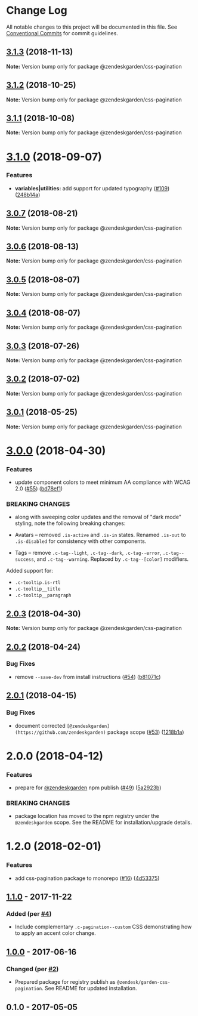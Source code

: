 # Change Log

All notable changes to this project will be documented in this file.
See [Conventional Commits](https://conventionalcommits.org) for commit guidelines.

## [3.1.3](https://github.com/zendeskgarden/css-components/compare/@zendeskgarden/css-pagination@3.1.2...@zendeskgarden/css-pagination@3.1.3) (2018-11-13)

**Note:** Version bump only for package @zendeskgarden/css-pagination





## [3.1.2](https://github.com/zendeskgarden/css-components/compare/@zendeskgarden/css-pagination@3.1.1...@zendeskgarden/css-pagination@3.1.2) (2018-10-25)

**Note:** Version bump only for package @zendeskgarden/css-pagination





## [3.1.1](https://github.com/zendeskgarden/css-components/compare/@zendeskgarden/css-pagination@3.1.0...@zendeskgarden/css-pagination@3.1.1) (2018-10-08)

**Note:** Version bump only for package @zendeskgarden/css-pagination





<a name="3.1.0"></a>
# [3.1.0](https://github.com/zendeskgarden/css-components/compare/@zendeskgarden/css-pagination@3.0.7...@zendeskgarden/css-pagination@3.1.0) (2018-09-07)


### Features

* **variables|utilities:** add support for updated typography ([#109](https://github.com/zendeskgarden/css-components/issues/109)) ([248b14a](https://github.com/zendeskgarden/css-components/commit/248b14a))





<a name="3.0.7"></a>
## [3.0.7](https://github.com/zendeskgarden/css-components/compare/@zendeskgarden/css-pagination@3.0.6...@zendeskgarden/css-pagination@3.0.7) (2018-08-21)

**Note:** Version bump only for package @zendeskgarden/css-pagination





<a name="3.0.6"></a>
## [3.0.6](https://github.com/zendeskgarden/css-components/compare/@zendeskgarden/css-pagination@3.0.5...@zendeskgarden/css-pagination@3.0.6) (2018-08-13)

**Note:** Version bump only for package @zendeskgarden/css-pagination





<a name="3.0.5"></a>
## [3.0.5](https://github.com/zendeskgarden/css-components/compare/@zendeskgarden/css-pagination@3.0.4...@zendeskgarden/css-pagination@3.0.5) (2018-08-07)




**Note:** Version bump only for package @zendeskgarden/css-pagination

<a name="3.0.4"></a>
## [3.0.4](https://github.com/zendeskgarden/css-components/compare/@zendeskgarden/css-pagination@3.0.3...@zendeskgarden/css-pagination@3.0.4) (2018-08-07)




**Note:** Version bump only for package @zendeskgarden/css-pagination

<a name="3.0.3"></a>
## [3.0.3](https://github.com/zendeskgarden/css-components/compare/@zendeskgarden/css-pagination@3.0.2...@zendeskgarden/css-pagination@3.0.3) (2018-07-26)




**Note:** Version bump only for package @zendeskgarden/css-pagination

<a name="3.0.2"></a>
## [3.0.2](https://github.com/zendeskgarden/css-components/compare/@zendeskgarden/css-pagination@3.0.1...@zendeskgarden/css-pagination@3.0.2) (2018-07-02)




**Note:** Version bump only for package @zendeskgarden/css-pagination

<a name="3.0.1"></a>
## [3.0.1](https://github.com/zendeskgarden/css-components/compare/@zendeskgarden/css-pagination@3.0.0...@zendeskgarden/css-pagination@3.0.1) (2018-05-25)




**Note:** Version bump only for package @zendeskgarden/css-pagination

<a name="3.0.0"></a>
# [3.0.0](https://github.com/zendeskgarden/css-components/compare/@zendeskgarden/css-pagination@2.0.3...@zendeskgarden/css-pagination@3.0.0) (2018-04-30)


### Features

* update component colors to meet minimum AA compliance with WCAG 2.0 ([#55](https://github.com/zendeskgarden/css-components/issues/55)) ([bd78ef1](https://github.com/zendeskgarden/css-components/commit/bd78ef1))


### BREAKING CHANGES

* along with sweeping color updates and the removal of "dark mode" styling, note the following breaking changes:

* Avatars – removed `.is-active` and `.is-in` states. Renamed `.is-out` to `.is-disabled` for consistency with other components.
* Tags – remove `.c-tag--light`, `.c-tag--dark`, `.c-tag--error`, `.c-tag--success`, and `.c-tag--warning`. Replaced by `.c-tag--[color]` modifiers.

Added support for:

* `.c-tooltip.is-rtl`
* `.c-tooltip__title`
* `.c-tooltip__paragraph`




<a name="2.0.3"></a>
## [2.0.3](https://github.com/zendeskgarden/css-components/compare/@zendeskgarden/css-pagination@2.0.2...@zendeskgarden/css-pagination@2.0.3) (2018-04-30)




**Note:** Version bump only for package @zendeskgarden/css-pagination

<a name="2.0.2"></a>
## [2.0.2](https://github.com/zendeskgarden/css-components/compare/@zendeskgarden/css-pagination@2.0.1...@zendeskgarden/css-pagination@2.0.2) (2018-04-24)


### Bug Fixes

* remove `--save-dev` from install instructions ([#54](https://github.com/zendeskgarden/css-components/issues/54)) ([b81071c](https://github.com/zendeskgarden/css-components/commit/b81071c))




<a name="2.0.1"></a>
## [2.0.1](https://github.com/zendeskgarden/css-components/compare/@zendeskgarden/css-pagination@2.0.0...@zendeskgarden/css-pagination@2.0.1) (2018-04-15)


### Bug Fixes

* document corrected `[@zendeskgarden](https://github.com/zendeskgarden)` package scope ([#53](https://github.com/zendeskgarden/css-components/issues/53)) ([1218b1a](https://github.com/zendeskgarden/css-components/commit/1218b1a))




<a name="2.0.0"></a>
# 2.0.0 (2018-04-12)


### Features

* prepare for [@zendeskgarden](https://github.com/zendeskgarden) npm publish ([#49](https://github.com/zendeskgarden/css-components/issues/49)) ([5a2923b](https://github.com/zendeskgarden/css-components/commit/5a2923b))


### BREAKING CHANGES

* package location has moved to the npm registry under the `@zendeskgarden` scope. See the README for installation/upgrade details.




<a name="1.2.0"></a>
# 1.2.0 (2018-02-01)


### Features

* add css-pagination package to monorepo ([#16](https://github.com/zendeskgarden/css-components/issues/16)) ([4d53375](https://github.com/zendeskgarden/css-components/commit/4d53375))




## [1.1.0] - 2017-11-22
### Added (per [#4](https://github.com/zendeskgarden/css-pagination/pull/4))
- Include complementary `.c-pagination--custom` CSS demonstrating how to
apply an accent color change.

## [1.0.0] - 2017-06-16
### Changed (per [#2](https://github.com/zendeskgarden/css-pagination/pull/2))
- Prepared package for registry publish as `@zendesk/garden-css-pagination`.
See README for updated installation.

## 0.1.0 - 2017-05-05

[1.1.0]: https://github.com/zendeskgarden/css-pagination/compare/v1.0.0...v1.1.0
[1.0.0]: https://github.com/zendeskgarden/css-pagination/compare/0.1.0...v1.0.0
